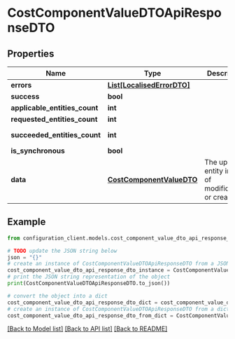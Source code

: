 # CostComponentValueDTOApiResponseDTO


## Properties

Name | Type | Description | Notes
------------ | ------------- | ------------- | -------------
**errors** | [**List[LocalisedErrorDTO]**](LocalisedErrorDTO.md) |  | [optional] 
**success** | **bool** |  | [optional] 
**applicable_entities_count** | **int** |  | [optional] 
**requested_entities_count** | **int** |  | [optional] 
**succeeded_entities_count** | **int** |  | [optional] [readonly] 
**is_synchronous** | **bool** |  | [optional] 
**data** | [**CostComponentValueDTO**](CostComponentValueDTO.md) | The updated entity in case of modifications or creation | [optional] 

## Example

```python
from configuration_client.models.cost_component_value_dto_api_response_dto import CostComponentValueDTOApiResponseDTO

# TODO update the JSON string below
json = "{}"
# create an instance of CostComponentValueDTOApiResponseDTO from a JSON string
cost_component_value_dto_api_response_dto_instance = CostComponentValueDTOApiResponseDTO.from_json(json)
# print the JSON string representation of the object
print(CostComponentValueDTOApiResponseDTO.to_json())

# convert the object into a dict
cost_component_value_dto_api_response_dto_dict = cost_component_value_dto_api_response_dto_instance.to_dict()
# create an instance of CostComponentValueDTOApiResponseDTO from a dict
cost_component_value_dto_api_response_dto_from_dict = CostComponentValueDTOApiResponseDTO.from_dict(cost_component_value_dto_api_response_dto_dict)
```
[[Back to Model list]](../README.md#documentation-for-models) [[Back to API list]](../README.md#documentation-for-api-endpoints) [[Back to README]](../README.md)


